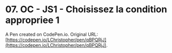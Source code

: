 # 07. OC - JS1 - Choisissez la condition appropriee 1

A Pen created on CodePen.io. Original URL: [https://codepen.io/LChristopher/pen/qBPQRjJ](https://codepen.io/LChristopher/pen/qBPQRjJ).


